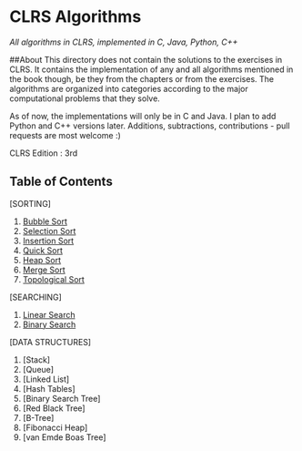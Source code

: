 # CLRS Algorithms

*All algorithms in CLRS, implemented in C, Java, Python, C++*


##About
This directory does not contain the solutions to the exercises in CLRS. It contains the implementation of any and all algorithms mentioned in the book though, be they from the chapters or from the exercises. The algorithms are organized into categories according to the major computational problems that they solve.

As of now, the implementations will only be in C and Java. I plan to add Python and C++ versions later.
Additions, subtractions, contributions - pull requests are most welcome :)

CLRS Edition : 3rd


## Table of Contents

[SORTING]
  1. [Bubble Sort](#bubblesort)
  2. [Selection Sort](#selectionsort)
  3. [Insertion Sort](#insertionsort)
  4. [Quick Sort](#quicksort)
  5. [Heap Sort](#heapsort)
  6. [Merge Sort](#mergesort)
  7. [Topological Sort](#topologicalsort)

[SEARCHING]
  1. [Linear Search](#linearsearch)
  2. [Binary Search](#binarysearch)

[DATA STRUCTURES]
  1. [Stack]
  2. [Queue]
  3. [Linked List]
  4. [Hash Tables]
  5. [Binary Search Tree]
  6. [Red Black Tree]
  7. [B-Tree]
  8. [Fibonacci Heap]
  9. [van Emde Boas Tree]


 

